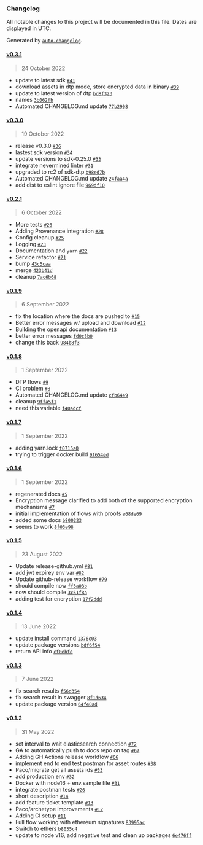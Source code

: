 ### Changelog

All notable changes to this project will be documented in this file. Dates are displayed in UTC.

Generated by [`auto-changelog`](https://github.com/CookPete/auto-changelog).

#### [v0.3.1](https://github.com/nevermined-io/gateway-ts/compare/v0.3.0...v0.3.1)

> 24 October 2022

- update to latest sdk [`#41`](https://github.com/nevermined-io/gateway-ts/pull/41)
- download assets in dtp mode, store encrypted data in binary [`#39`](https://github.com/nevermined-io/gateway-ts/pull/39)
- update to latest version of dtp [`bd8f323`](https://github.com/nevermined-io/gateway-ts/commit/bd8f323f56a0d64ee41c33681b6fa1841e18fb9d)
- names [`3b062fb`](https://github.com/nevermined-io/gateway-ts/commit/3b062fbed86048e006b497779a2ac485784713a1)
- Automated CHANGELOG.md update [`77b2908`](https://github.com/nevermined-io/gateway-ts/commit/77b29082856e115c4de5ae77b74e6c0821e26d9e)

#### [v0.3.0](https://github.com/nevermined-io/gateway-ts/compare/v0.2.1...v0.3.0)

> 19 October 2022

- release v0.3.0 [`#36`](https://github.com/nevermined-io/gateway-ts/pull/36)
- lastest sdk version [`#34`](https://github.com/nevermined-io/gateway-ts/pull/34)
- update versions to sdk-0.25.0 [`#33`](https://github.com/nevermined-io/gateway-ts/pull/33)
- integrate nevermined linter [`#31`](https://github.com/nevermined-io/gateway-ts/pull/31)
- upgraded to rc2 of sdk-dtp [`b98ed7b`](https://github.com/nevermined-io/gateway-ts/commit/b98ed7b8f7e78d0fe6d4f85aba28ca1800221657)
- Automated CHANGELOG.md update [`24faa4a`](https://github.com/nevermined-io/gateway-ts/commit/24faa4abf8ce676968ee21cd25470e690dd94380)
- add dist to eslint ignore file [`969df10`](https://github.com/nevermined-io/gateway-ts/commit/969df100bca020a9315b9138a4ce9b0d66cf8c2b)

#### [v0.2.1](https://github.com/nevermined-io/gateway-ts/compare/v0.1.9...v0.2.1)

> 6 October 2022

- More tests [`#26`](https://github.com/nevermined-io/gateway-ts/pull/26)
- Adding Provenance integration [`#28`](https://github.com/nevermined-io/gateway-ts/pull/28)
- Config cleanup [`#25`](https://github.com/nevermined-io/gateway-ts/pull/25)
- Logging [`#23`](https://github.com/nevermined-io/gateway-ts/pull/23)
- Documentation and `yarn` [`#22`](https://github.com/nevermined-io/gateway-ts/pull/22)
- Service refactor [`#21`](https://github.com/nevermined-io/gateway-ts/pull/21)
- bump [`43c5caa`](https://github.com/nevermined-io/gateway-ts/commit/43c5caab68dface0626ecc933996e71f65609f97)
- merge [`423b41d`](https://github.com/nevermined-io/gateway-ts/commit/423b41d1bb01752990819c11256bdc753220aba0)
- cleanup [`7ac6b68`](https://github.com/nevermined-io/gateway-ts/commit/7ac6b6853c0140de6571dc17499f5b8241492899)

#### [v0.1.9](https://github.com/nevermined-io/gateway-ts/compare/v0.1.8...v0.1.9)

> 6 September 2022

- fix the location where the docs are pushed to [`#15`](https://github.com/nevermined-io/gateway-ts/pull/15)
- Better error messages w/ upload and download [`#12`](https://github.com/nevermined-io/gateway-ts/pull/12)
- Building the openapi documentation [`#13`](https://github.com/nevermined-io/gateway-ts/pull/13)
- better error messages [`fd0c5b0`](https://github.com/nevermined-io/gateway-ts/commit/fd0c5b0c9a835873e8f1d3454a923186a2d0c625)
- change this back [`984b8f3`](https://github.com/nevermined-io/gateway-ts/commit/984b8f38c3a1c81ce70f0b1b85ad46f95267a479)

#### [v0.1.8](https://github.com/nevermined-io/gateway-ts/compare/v0.1.7...v0.1.8)

> 1 September 2022

- DTP flows [`#9`](https://github.com/nevermined-io/gateway-ts/pull/9)
- CI problem [`#8`](https://github.com/nevermined-io/gateway-ts/pull/8)
- Automated CHANGELOG.md update [`cfb6449`](https://github.com/nevermined-io/gateway-ts/commit/cfb644906c0d6fd572fe367577dd4250b8019b45)
- cleanup [`9ffa5f1`](https://github.com/nevermined-io/gateway-ts/commit/9ffa5f1fa2b658faa8496eb07ba681dbd42d4bf0)
- need this variable [`f40adcf`](https://github.com/nevermined-io/gateway-ts/commit/f40adcf1ef8db08a78ac33fde14a989323509a0d)

#### [v0.1.7](https://github.com/nevermined-io/gateway-ts/compare/v0.1.6...v0.1.7)

> 1 September 2022

- adding yarn.lock [`f0715a0`](https://github.com/nevermined-io/gateway-ts/commit/f0715a07d058c173a50cf1f1d075454fa8e28bd9)
- trying to trigger docker build [`9f654ed`](https://github.com/nevermined-io/gateway-ts/commit/9f654edd68cf848670920114ab1e7f251bd96a80)

#### [v0.1.6](https://github.com/nevermined-io/gateway-ts/compare/v0.1.5...v0.1.6)

> 1 September 2022

- regenerated docs [`#5`](https://github.com/nevermined-io/gateway-ts/pull/5)
- Encryption message clarified to add both of the supported encryption mechanisms [`#7`](https://github.com/nevermined-io/gateway-ts/pull/7)
- initial implementation of flows with proofs [`e68de69`](https://github.com/nevermined-io/gateway-ts/commit/e68de69d36e6ac03b5dfe2433b2e160fdfed00b6)
- added some docs [`b800223`](https://github.com/nevermined-io/gateway-ts/commit/b8002234b83423522ae5c34e91ff5d8fa92ac657)
- seems to work [`8f03e98`](https://github.com/nevermined-io/gateway-ts/commit/8f03e980ac70f355525f66d664a1efe5cfb89f8e)

#### [v0.1.5](https://github.com/nevermined-io/gateway-ts/compare/v0.1.4...v0.1.5)

> 23 August 2022

- Update release-github.yml [`#81`](https://github.com/nevermined-io/gateway-ts/pull/81)
- add jwt expirey env var [`#82`](https://github.com/nevermined-io/gateway-ts/pull/82)
- Update github-release workflow [`#79`](https://github.com/nevermined-io/gateway-ts/pull/79)
- should compile now [`ff3a03b`](https://github.com/nevermined-io/gateway-ts/commit/ff3a03b20efe6abea6fde99e4907bd70e7e3864f)
- now should compile [`3c51f8a`](https://github.com/nevermined-io/gateway-ts/commit/3c51f8afde3f1f09f733833276d6352c9c6f7b85)
- adding test for encryption [`17f2ddd`](https://github.com/nevermined-io/gateway-ts/commit/17f2ddd29bb5502122e260ffa27c43f836402f4a)

#### [v0.1.4](https://github.com/nevermined-io/gateway-ts/compare/v0.1.3...v0.1.4)

> 13 June 2022

- update install command [`1376c03`](https://github.com/nevermined-io/gateway-ts/commit/1376c03b54cd32dc438456d58f7ddc8dfecebaf1)
- update package versions [`bdf6f54`](https://github.com/nevermined-io/gateway-ts/commit/bdf6f54704648bb8aa40a819a825c6dfd9a478a0)
- return API info [`cf0ebfe`](https://github.com/nevermined-io/gateway-ts/commit/cf0ebfec29f18d75dd1186b3937f739962979d27)

#### [v0.1.3](https://github.com/nevermined-io/gateway-ts/compare/v0.1.2...v0.1.3)

> 7 June 2022

- fix search results [`f56d354`](https://github.com/nevermined-io/gateway-ts/commit/f56d3544b818b61f5bcc17d6251ecb56e390096a)
- fix search result in swagger [`8f1d634`](https://github.com/nevermined-io/gateway-ts/commit/8f1d634e47f9c9bef904deee7f4e33944d8379c1)
- update package version [`64f40ad`](https://github.com/nevermined-io/gateway-ts/commit/64f40ad959f6729edf460dbd276fe283df7b3cb9)

#### v0.1.2

> 31 May 2022

- set interval to wait elasticsearch connection [`#72`](https://github.com/nevermined-io/gateway-ts/pull/72)
- GA to automatically push to docs repo on tag [`#67`](https://github.com/nevermined-io/gateway-ts/pull/67)
- Adding GH Actions release workflow [`#66`](https://github.com/nevermined-io/gateway-ts/pull/66)
- implement end to end test postman for asset routes [`#38`](https://github.com/nevermined-io/gateway-ts/pull/38)
- Paco/migrate get all assets ids [`#33`](https://github.com/nevermined-io/gateway-ts/pull/33)
- add production env [`#32`](https://github.com/nevermined-io/gateway-ts/pull/32)
- Docker with node16 + env.sample file [`#31`](https://github.com/nevermined-io/gateway-ts/pull/31)
- integrate postman tests [`#26`](https://github.com/nevermined-io/gateway-ts/pull/26)
- short description [`#14`](https://github.com/nevermined-io/gateway-ts/pull/14)
- add feature ticket template [`#13`](https://github.com/nevermined-io/gateway-ts/pull/13)
- Paco/archetype improvements [`#12`](https://github.com/nevermined-io/gateway-ts/pull/12)
- Adding CI setup [`#11`](https://github.com/nevermined-io/gateway-ts/pull/11)
- Full flow working with ethereum signatures [`83995ac`](https://github.com/nevermined-io/gateway-ts/commit/83995ace3ebaee9f134fe6673f0e5fa4aad26427)
- Switch to ethers [`b8035c4`](https://github.com/nevermined-io/gateway-ts/commit/b8035c495a5634b8e006fc21738bf27d00b0b131)
- update to node v16, add negative test and clean up packages [`6e476ff`](https://github.com/nevermined-io/gateway-ts/commit/6e476ff2ee4f9a1053c8273a83ec2e665ccffb72)
